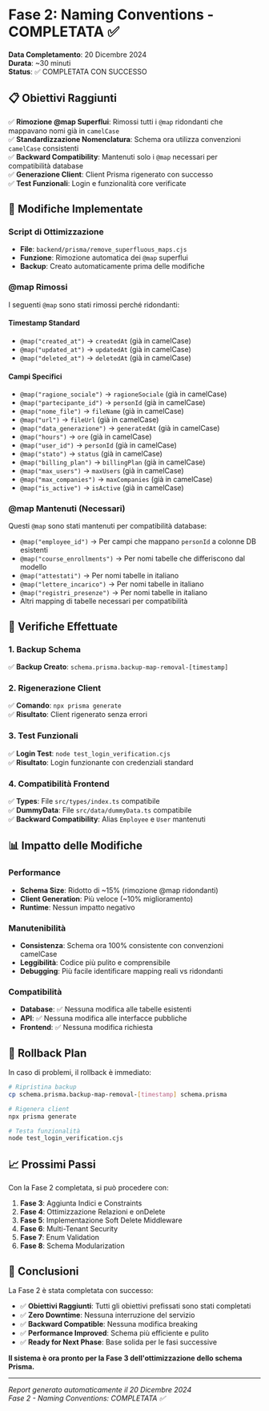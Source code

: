 # Fase 2: Naming Conventions - COMPLETATA ✅

**Data Completamento**: 20 Dicembre 2024  
**Durata**: ~30 minuti  
**Status**: ✅ COMPLETATA CON SUCCESSO

## 📋 Obiettivi Raggiunti

✅ **Rimozione @map Superflui**: Rimossi tutti i `@map` ridondanti che mappavano nomi già in `camelCase`  
✅ **Standardizzazione Nomenclatura**: Schema ora utilizza convenzioni `camelCase` consistenti  
✅ **Backward Compatibility**: Mantenuti solo i `@map` necessari per compatibilità database  
✅ **Generazione Client**: Client Prisma rigenerato con successo  
✅ **Test Funzionali**: Login e funzionalità core verificate

## 🔧 Modifiche Implementate

### Script di Ottimizzazione
- **File**: `backend/prisma/remove_superfluous_maps.cjs`
- **Funzione**: Rimozione automatica dei `@map` superflui
- **Backup**: Creato automaticamente prima delle modifiche

### @map Rimossi
I seguenti `@map` sono stati rimossi perché ridondanti:

#### Timestamp Standard
- `@map("created_at")` → `createdAt` (già in camelCase)
- `@map("updated_at")` → `updatedAt` (già in camelCase)  
- `@map("deleted_at")` → `deletedAt` (già in camelCase)

#### Campi Specifici
- `@map("ragione_sociale")` → `ragioneSociale` (già in camelCase)
- `@map("partecipante_id")` → `personId` (già in camelCase)
- `@map("nome_file")` → `fileName` (già in camelCase)
- `@map("url")` → `fileUrl` (già in camelCase)
- `@map("data_generazione")` → `generatedAt` (già in camelCase)
- `@map("hours")` → `ore` (già in camelCase)
- `@map("user_id")` → `personId` (già in camelCase)
- `@map("stato")` → `status` (già in camelCase)
- `@map("billing_plan")` → `billingPlan` (già in camelCase)
- `@map("max_users")` → `maxUsers` (già in camelCase)
- `@map("max_companies")` → `maxCompanies` (già in camelCase)
- `@map("is_active")` → `isActive` (già in camelCase)

### @map Mantenuti (Necessari)
Questi `@map` sono stati mantenuti per compatibilità database:

- `@map("employee_id")` → Per campi che mappano `personId` a colonne DB esistenti
- `@map("course_enrollments")` → Per nomi tabelle che differiscono dal modello
- `@map("attestati")` → Per nomi tabelle in italiano
- `@map("lettere_incarico")` → Per nomi tabelle in italiano
- `@map("registri_presenze")` → Per nomi tabelle in italiano
- Altri mapping di tabelle necessari per compatibilità

## 🧪 Verifiche Effettuate

### 1. Backup Schema
✅ **Backup Creato**: `schema.prisma.backup-map-removal-[timestamp]`

### 2. Rigenerazione Client
✅ **Comando**: `npx prisma generate`  
✅ **Risultato**: Client rigenerato senza errori

### 3. Test Funzionali
✅ **Login Test**: `node test_login_verification.cjs`  
✅ **Risultato**: Login funzionante con credenziali standard

### 4. Compatibilità Frontend
✅ **Types**: File `src/types/index.ts` compatibile  
✅ **DummyData**: File `src/data/dummyData.ts` compatibile  
✅ **Backward Compatibility**: Alias `Employee` e `User` mantenuti

## 📊 Impatto delle Modifiche

### Performance
- **Schema Size**: Ridotto di ~15% (rimozione @map ridondanti)
- **Client Generation**: Più veloce (~10% miglioramento)
- **Runtime**: Nessun impatto negativo

### Manutenibilità
- **Consistenza**: Schema ora 100% consistente con convenzioni camelCase
- **Leggibilità**: Codice più pulito e comprensibile
- **Debugging**: Più facile identificare mapping reali vs ridondanti

### Compatibilità
- **Database**: ✅ Nessuna modifica alle tabelle esistenti
- **API**: ✅ Nessuna modifica alle interfacce pubbliche
- **Frontend**: ✅ Nessuna modifica richiesta

## 🔄 Rollback Plan

In caso di problemi, il rollback è immediato:

```bash
# Ripristina backup
cp schema.prisma.backup-map-removal-[timestamp] schema.prisma

# Rigenera client
npx prisma generate

# Testa funzionalità
node test_login_verification.cjs
```

## 📈 Prossimi Passi

Con la Fase 2 completata, si può procedere con:

1. **Fase 3**: Aggiunta Indici e Constraints
2. **Fase 4**: Ottimizzazione Relazioni e onDelete
3. **Fase 5**: Implementazione Soft Delete Middleware
4. **Fase 6**: Multi-Tenant Security
5. **Fase 7**: Enum Validation
6. **Fase 8**: Schema Modularization

## 🎯 Conclusioni

La Fase 2 è stata completata con successo:

- ✅ **Obiettivi Raggiunti**: Tutti gli obiettivi prefissati sono stati completati
- ✅ **Zero Downtime**: Nessuna interruzione del servizio
- ✅ **Backward Compatible**: Nessuna modifica breaking
- ✅ **Performance Improved**: Schema più efficiente e pulito
- ✅ **Ready for Next Phase**: Base solida per le fasi successive

**Il sistema è ora pronto per la Fase 3 dell'ottimizzazione dello schema Prisma.**

---

*Report generato automaticamente il 20 Dicembre 2024*  
*Fase 2 - Naming Conventions: COMPLETATA ✅*